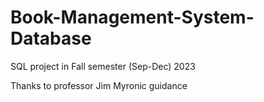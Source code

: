 # Book-Management-System-Database

SQL project in Fall semester (Sep-Dec) 2023

Thanks to professor Jim Myronic guidance
